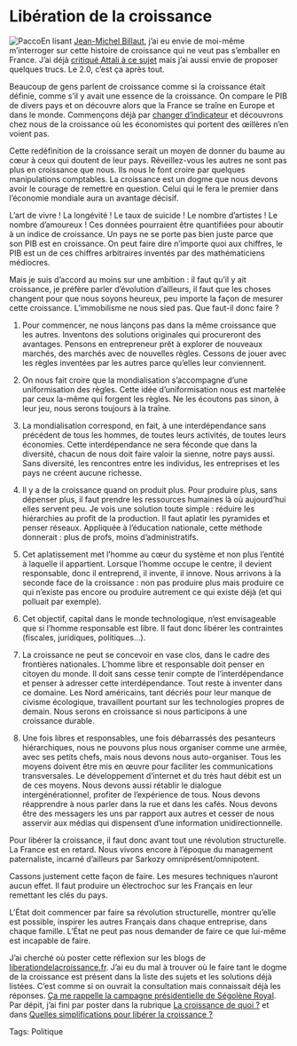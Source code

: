 # Libération de la croissance

![Pacco](https://tcrouzet.com/images_tc/20070911pacco.jpg)En lisant [Jean-Michel Billaut](http://billaut.typepad.com/jm/2007/09/librationdelacr.html), j’ai eu envie de moi-même m’interroger sur cette histoire de croissance qui ne veut pas s’emballer en France. J’ai déjà [critiqué Attali à ce sujet](/2007/07/26/attali-accepte-une-mission-stupide/) mais j’ai aussi envie de proposer quelques trucs. Le 2.0, c’est ça après tout.

Beaucoup de gens parlent de croissance comme si la croissance était définie, comme s’il y avait une essence de la croissance. On compare le PIB de divers pays et on découvre alors que la France se traîne en Europe et dans le monde. Commençons déjà par [changer d’indicateur](/2006/05/30/croissance-illusoire/) et découvrons chez nous de la croissance où les économistes qui portent des œillères n’en voient pas.

Cette redéfinition de la croissance serait un moyen de donner du baume au cœur à ceux qui doutent de leur pays. Réveillez-vous les autres ne sont pas plus en croissance que nous. Ils nous le font croire par quelques manipulations comptables. La croissance est un dogme que nous devons avoir le courage de remettre en question. Celui qui le fera le premier dans l’économie mondiale aura un avantage décisif.

L’art de vivre ! La longévité ! Le taux de suicide ! Le nombre d’artistes ! Le nombre d’amoureux ! Ces données pourraient être quantifiées pour aboutir à un indice de croissance. Un pays ne se porte pas bien juste parce que son PIB est en croissance. On peut faire dire n’importe quoi aux chiffres, le PIB est un de ces chiffres arbitraires inventés par des mathématiciens médiocres.

Mais je suis d’accord au moins sur une ambition : il faut qu’il y ait croissance, je préfère parler d’évolution d’ailleurs, il faut que les choses changent pour que nous soyons heureux, peu importe la façon de mesurer cette croissance. L’immobilisme ne nous sied pas. Que faut-il donc faire ?

1. Pour commencer, ne nous lançons pas dans la même croissance que les autres. Inventons des solutions originales qui procureront des avantages. Pensons en entrepreneur prêt à explorer de nouveaux marchés, des marchés avec de nouvelles règles. Cessons de jouer avec les règles inventées par les autres parce qu’elles leur conviennent.

2. On nous fait croire que la mondialisation s’accompagne d’une uniformisation des règles. Cette idée d’uniformisation nous est martelée par ceux la-même qui forgent les règles. Ne les écoutons pas sinon, à leur jeu, nous serons toujours à la traîne.

3. La mondialisation correspond, en fait, à une interdépendance sans précédent de tous les hommes, de toutes leurs activités, de toutes leurs économies. Cette interdépendance ne sera féconde que dans la diversité, chacun de nous doit faire valoir la sienne, notre pays aussi. Sans diversité, les rencontres entre les individus, les entreprises et les pays ne créent aucune richesse.

4. Il y a de la croissance quand on produit plus. Pour produire plus, sans dépenser plus, il faut prendre les ressources humaines là où aujourd’hui elles servent peu. Je vois une solution toute simple : réduire les hiérarchies au profit de la production. Il faut aplatir les pyramides et penser réseaux. Appliquée à l’éducation nationale, cette méthode donnerait : plus de profs, moins d’administratifs.

5. Cet aplatissement met l’homme au cœur du système et non plus l’entité à laquelle il appartient. Lorsque l’homme occupe le centre, il devient responsable, donc il entreprend, il invente, il innove. Nous arrivons à la seconde face de la croissance : non pas produire plus mais produire ce qui n’existe pas encore ou produire autrement ce qui existe déjà (et qui polluait par exemple).

6. Cet objectif, capital dans le monde technologique, n’est envisageable que si l’homme responsable est libre. Il faut donc libérer les contraintes (fiscales, juridiques, politiques…).

7. La croissance ne peut se concevoir en vase clos, dans le cadre des frontières nationales. L’homme libre et responsable doit penser en citoyen du monde. Il doit sans cesse tenir compte de l’interdépendance et penser à adresser cette interdépendance. Tout reste à inventer dans ce domaine. Les Nord américains, tant décriés pour leur manque de civisme écologique, travaillent pourtant sur les technologies propres de demain. Nous serons en croissance si nous participons à une croissance durable.

8. Une fois libres et responsables, une fois débarrassés des pesanteurs hiérarchiques, nous ne pouvons plus nous organiser comme une armée, avec ses petits chefs, mais nous devons nous auto-organiser. Tous les moyens doivent être mis en œuvre pour faciliter les communications transversales. Le développement d’internet et du très haut débit est un de ces moyens. Nous devons aussi rétablir le dialogue intergénérationnel, profiter de l’expérience de tous. Nous devons réapprendre à nous parler dans la rue et dans les cafés. Nous devons être des messagers les uns par rapport aux autres et cesser de nous asservir aux médias qui dispensent d’une information unidirectionnelle.

Pour libérer la croissance, il faut donc avant tout une révolution structurelle. La France est en retard. Nous vivons encore à l’époque du management paternaliste, incarné d’ailleurs par Sarkozy omniprésent/omnipotent.

Cassons justement cette façon de faire. Les mesures techniques n’auront aucun effet. Il faut produire un électrochoc sur les Français en leur remettant les clés du pays.

L’État doit commencer par faire sa révolution structurelle, montrer qu’elle est possible, inspirer les autres Français dans chaque entreprise, dans chaque famille. L’État ne peut pas nous demander de faire ce que lui-même est incapable de faire.

J’ai cherché où poster cette réflexion sur les blogs de [liberationdelacroissance.fr](http://www.liberationdelacroissance.fr). J’ai eu du mal à trouver où le faire tant le dogme de la croissance est présent dans la liste des sujets et les solutions déjà listées. C’est comme si on ouvrait la consultation mais connaissait déjà les réponses. [Ça me rappelle la campagne présidentielle de Ségolène Royal](/2007/02/12/segolene-l%e2%80%99impossible-synthese/). Par dépit, j’ai fini par poster dans la rubrique [La croissance de quoi ?](http://www.liberationdelacroissance.fr/index.php?Croissance-de-quoi-n) et dans [Quelles simplifications pour libérer la croissance ?](http://www.liberationdelacroissance.fr/index.php?Quelles-simplifications-pour-librer-la-croissance-n)

Tags: Politique